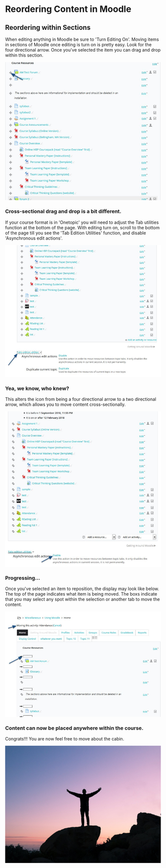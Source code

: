 # Reordering Content in Moodle

## Reordering within Sections

When editing anything in Moodle be sure to 'Turn Editing On'. Moving items in sections of Moodle once editing is turn on is pretty easy. Look for the four directional arrow. Once you've selected the item you can drag and drop within this section. 

![](../.gitbook/assets/4-arrow.JPG)

### Cross-sectional drag and drop is a bit different.

If your course format is in 'Onetopic' you will need to adjust the Tab utilities function at the bottom of the page. With editing turn on, scroll to the bottom of the page till you see the 'Tab Edition Utilities' function, and disable 'Asynchronous edit actions'. 

![](../.gitbook/assets/tab-utilities.JPG)

### Yea, we know, who knew? 

This alters the icon from being a four directional arrow to a two directional arrow, which allows you to move content cross-sectionally. 

![](../.gitbook/assets/2-arrow.JPG)

### Progressing...

Once you've selected an item to reposition, the display may look like below. The top of the page indicates what item is being moved. The boxs indicate that you may select any spot within the selection or another tab to move the content. 

![](../.gitbook/assets/moving.JPG)

### Content can now be placed anywhere within the course.

Congrats!!! You are now feel free to move about the cabin. 

![](../.gitbook/assets/freedom.jpg)



